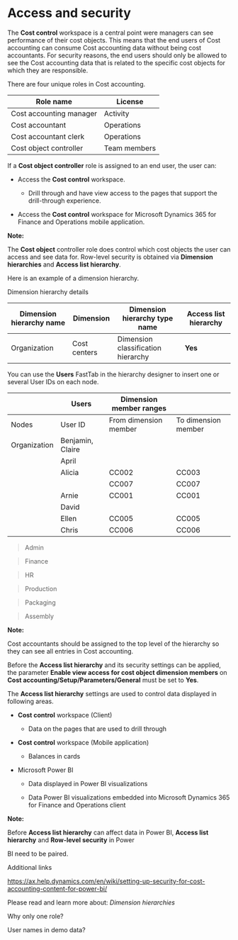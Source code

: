 Access and security
===================

The **Cost control** workspace is a central point were managers can see
performance of their cost objects. This means that the end users of Cost
accounting can consume Cost accounting data without being cost accountants. For
security reasons, the end users should only be allowed to see the Cost
accounting data that is related to the specific cost objects for which they are
responsible.

There are four unique roles in Cost accounting.

| Role name               | License      |
|-------------------------|--------------|
| Cost accounting manager | Activity     |
| Cost accountant         | Operations   |
| Cost accountant clerk   | Operations   |
| Cost object controller  | Team members |

If a **Cost object controller** role is assigned to an end user, the user can:

-   Access the **Cost control** workspace.

    -   Drill through and have view access to the pages that support the
        drill-through experience.

-   Access the **Cost control** workspace for Microsoft Dynamics 365 for Finance
    and Operations mobile application.

**Note:**

The **Cost object** controller role does control which cost objects the user can
access and see data for. Row-level security is obtained via **Dimension
hierarchies** and **Access list hierarchy**.

Here is an example of a dimension hierarchy.

Dimension hierarchy details

| Dimension hierarchy name | Dimension    | Dimension hierarchy type name      | Access list hierarchy |
|--------------------------|--------------|------------------------------------|-----------------------|
| Organization             | Cost centers | Dimension classification hierarchy | **Yes**               |

You can use the **Users** FastTab in the hierarchy designer to insert one or
several User IDs on each node.

|              | **Users**        | Dimension member ranges |                     |
|--------------|------------------|-------------------------|---------------------|
| Nodes        | User ID          | From dimension member   | To dimension member |
| Organization | Benjamin, Claire |                         |                     |
|              | April            |                         |                     |
|              | Alicia           | CC002                   | CC003               |
|              |                  | CC007                   | CC007               |
|              | Arnie            | CC001                   | CC001               |
|              | David            |                         |                     |
|              | Ellen            | CC005                   | CC005               |
|              | Chris            | CC006                   | CC006               |

>   Admin

>   Finance

>   HR

>   Production

>   Packaging

>   Assembly

**Note:**

Cost accountants should be assigned to the top level of the hierarchy so they
can see all entries in Cost accounting.

Before the **Access list hierarchy** and its security settings can be applied,
the parameter **Enable view access for cost object dimension members** on **Cost
accounting/Setup/Parameters/General** must be set to **Yes**.

The **Access list hierarchy** settings are used to control data displayed in
following areas.

-   **Cost control** workspace (Client)

    -   Data on the pages that are used to drill through

-   **Cost control** workspace (Mobile application)

    -   Balances in cards

-   Microsoft Power BI

    -   Data displayed in Power BI visualizations

    -   Data Power BI visualizations embedded into Microsoft Dynamics 365 for
        Finance and Operations client

**Note:**

Before **Access list hierarchy** can affect data in Power BI, **Access list
hierarchy** and **Row-level security** in Power

BI need to be paired.

Additional links

<https://ax.help.dynamics.com/en/wiki/setting-up-security-for-cost-accounting-content-for-power-bi/>

Please read and learn more about: *Dimension hierarchies*

Why only one role?

User names in demo data?
